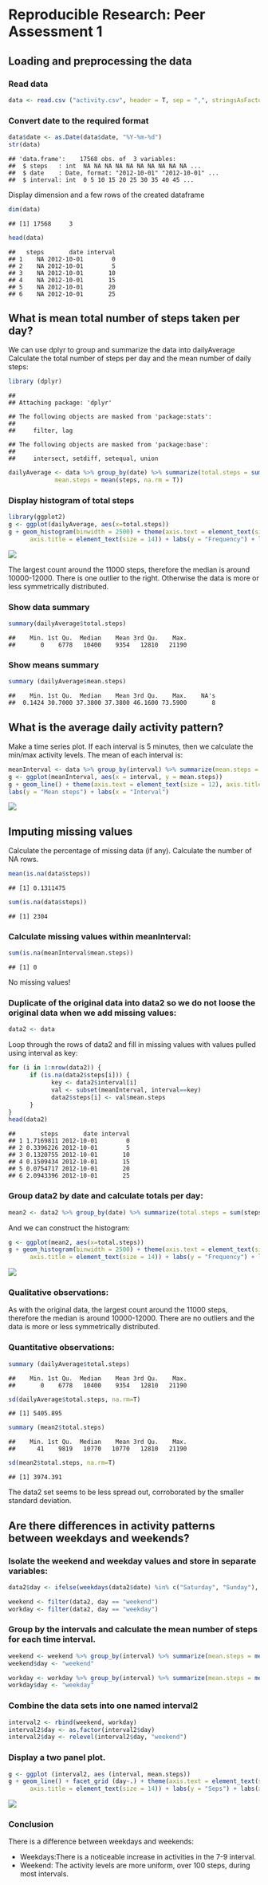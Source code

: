 # Reproducible Research: Peer Assessment 1

## Loading and preprocessing the data

### Read data

```r
data <- read.csv ("activity.csv", header = T, sep = ",", stringsAsFactors = F)
```

### Convert date to the required format

```r
data$date <- as.Date(data$date, "%Y-%m-%d")
str(data)
```

```
## 'data.frame':	17568 obs. of  3 variables:
##  $ steps   : int  NA NA NA NA NA NA NA NA NA NA ...
##  $ date    : Date, format: "2012-10-01" "2012-10-01" ...
##  $ interval: int  0 5 10 15 20 25 30 35 40 45 ...
```

Display dimension and a few rows of the created dataframe


```r
dim(data)
```

```
## [1] 17568     3
```


```r
head(data)
```

```
##   steps       date interval
## 1    NA 2012-10-01        0
## 2    NA 2012-10-01        5
## 3    NA 2012-10-01       10
## 4    NA 2012-10-01       15
## 5    NA 2012-10-01       20
## 6    NA 2012-10-01       25
```

## What is mean total number of steps taken per day?
We can use dplyr to group and summarize the data into dailyAverage
Calculate the total number of steps per day and the mean number of daily steps:


```r
library (dplyr)
```

```
## 
## Attaching package: 'dplyr'
```

```
## The following objects are masked from 'package:stats':
## 
##     filter, lag
```

```
## The following objects are masked from 'package:base':
## 
##     intersect, setdiff, setequal, union
```

```r
dailyAverage <- data %>% group_by(date) %>% summarize(total.steps = sum(steps, na.rm = T), 
             mean.steps = mean(steps, na.rm = T))
```

### Display histogram of total steps


```r
library(ggplot2)
g <- ggplot(dailyAverage, aes(x=total.steps))
g + geom_histogram(binwidth = 2500) + theme(axis.text = element_text(size = 12),  
      axis.title = element_text(size = 14)) + labs(y = "Frequency") + labs(x = "Daily steps")
```

![](PA1_template_files/figure-html/unnamed-chunk-6-1.png)<!-- -->

The largest count around the 11000 steps, therefore the median is around 10000-12000. There is one outlier to the right. Otherwise the data is more or less symmetrically distributed.

### Show data summary


```r
summary(dailyAverage$total.steps)
```

```
##    Min. 1st Qu.  Median    Mean 3rd Qu.    Max. 
##       0    6778   10400    9354   12810   21190
```

### Show means summary

```r
summary (dailyAverage$mean.steps)
```

```
##    Min. 1st Qu.  Median    Mean 3rd Qu.    Max.    NA's 
##  0.1424 30.7000 37.3800 37.3800 46.1600 73.5900       8
```

## What is the average daily activity pattern?

Make a time series plot. If each interval is 5 minutes, then we calculate the min/max activity levels. The mean of each interval is:


```r
meanInterval <- data %>% group_by(interval) %>% summarize(mean.steps = mean(steps, na.rm = T))
g <- ggplot(meanInterval, aes(x = interval, y = mean.steps))
g + geom_line() + theme(axis.text = element_text(size = 12), axis.title = element_text(size = 14, face = "bold")) + 
labs(y = "Mean steps") + labs(x = "Interval")
```

![](PA1_template_files/figure-html/unnamed-chunk-9-1.png)<!-- -->

## Imputing missing values
Calculate the percentage of missing data (if any).
Calculate the number of NA rows.


```r
mean(is.na(data$steps))
```

```
## [1] 0.1311475
```


```r
sum(is.na(data$steps))
```

```
## [1] 2304
```

### Calculate missing values within meanInterval:


```r
sum(is.na(meanInterval$mean.steps))
```

```
## [1] 0
```

No missing values!

### Duplicate of the original data into data2 so we do not loose the original data when we add missing values:


```r
data2 <- data
```

Loop through the rows of data2 and fill in missing values with values pulled using interval as key:


```r
for (i in 1:nrow(data2)) {
      if (is.na(data2$steps[i])) {
            key <- data2$interval[i]
            val <- subset(meanInterval, interval==key)
            data2$steps[i] <- val$mean.steps
      }
}
head(data2)
```

```
##       steps       date interval
## 1 1.7169811 2012-10-01        0
## 2 0.3396226 2012-10-01        5
## 3 0.1320755 2012-10-01       10
## 4 0.1509434 2012-10-01       15
## 5 0.0754717 2012-10-01       20
## 6 2.0943396 2012-10-01       25
```

### Group data2 by date and calculate totals per day:


```r
mean2 <- data2 %>% group_by(date) %>% summarize(total.steps = sum(steps, na.rm = T))
```

And we can construct the histogram:


```r
g <- ggplot(mean2, aes(x=total.steps))
g + geom_histogram(binwidth = 2500) + theme(axis.text = element_text(size = 12),
      axis.title = element_text(size = 14)) + labs(y = "Frequency") + labs(x = "Daily steps")
```

![](PA1_template_files/figure-html/unnamed-chunk-16-1.png)<!-- -->

### Qualitative observations:

As with the original data, the largest count around the 11000 steps, therefore the median is around 10000-12000. There are no outliers and the data is more or less symmetrically distributed.

### Quantitative observations:


```r
summary (dailyAverage$total.steps)
```

```
##    Min. 1st Qu.  Median    Mean 3rd Qu.    Max. 
##       0    6778   10400    9354   12810   21190
```

```r
sd(dailyAverage$total.steps, na.rm=T)
```

```
## [1] 5405.895
```

```r
summary (mean2$total.steps)
```

```
##    Min. 1st Qu.  Median    Mean 3rd Qu.    Max. 
##      41    9819   10770   10770   12810   21190
```

```r
sd(mean2$total.steps, na.rm=T)
```

```
## [1] 3974.391
```

The data2 set seems to be less spread out, corroborated by the smaller standard deviation.

## Are there differences in activity patterns between weekdays and weekends?

### Isolate the weekend and weekday values and store in separate variables:


```r
data2$day <- ifelse(weekdays(data2$date) %in% c("Saturday", "Sunday"), "weekend", "weekday")
```


```r
weekend <- filter(data2, day == "weekend")
workday <- filter(data2, day == "weekday")
```

### Group by the intervals and calculate the mean number of steps for each time interval. 


```r
weekend <- weekend %>% group_by(interval) %>% summarize(mean.steps = mean(steps)) 
weekend$day <- "weekend"

workday <- workday %>% group_by(interval) %>% summarize(mean.steps = mean(steps)) 
workday$day <- "weekday"
```

### Combine the data sets into one named interval2


```r
interval2 <- rbind(weekend, workday)
interval2$day <- as.factor(interval2$day)
interval2$day <- relevel(interval2$day, "weekend")
```

### Display a two panel plot.


```r
g <- ggplot (interval2, aes (interval, mean.steps))
g + geom_line() + facet_grid (day~.) + theme(axis.text = element_text(size = 12), 
      axis.title = element_text(size = 14)) + labs(y = "Seps") + labs(x = "Interval")
```

![](PA1_template_files/figure-html/unnamed-chunk-22-1.png)<!-- -->

### Conclusion

There is a difference between weekdays and weekends:
* Weekdays:There is a noticeable increase in activities in the 7-9 interval. 
* Weekend: The activity levels are more uniform, over 100 steps, during most intervals.
